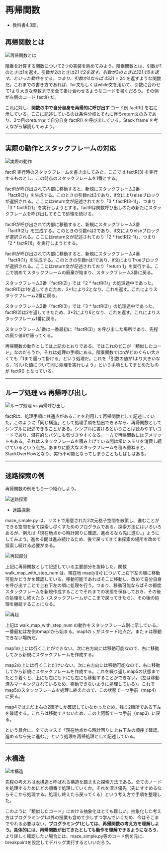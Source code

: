 # 再帰関数
- 教科書4.3節。

## 再帰関数とは
![再帰関数とは](./figs/recursion1.svg)

階乗を計算する関数について2つの実装を眺めてみよう。階乗関数とは、引数が1のときは1を返す。引数が2のときは2*1で2を返す。引数が3のときは3*2*1で6を返す。といった動作をする。つまり、引数が4ならば 4*3*2*1 = 24 を返すような関数だ。これまでの書き方であれば、for文もしくはwhile文を用いて、引数に合わせて1より大きな整数までを全て掛け合わせるようなコードを書くだろう。その例が左側のコード factl() だ。

これに対し、**関数の中で自分自身を再帰的に呼び出す** コード例 factR() を右に示している。ここに記述しているのは条件分岐とそれに伴うreturn文のみであり、2つ目のreturn文で自分自身 factR() を呼び出している。Stack frame を考えながら解読してみよう。

---
## 実際の動作とスタックフレームの対応
![実際の動作](./figs/recursion2.svg)

factR 実行時のスタックフレームを書き出してみた。ここでは factR(3) を実行するものとし、この時点のスタックフレームを1番とする。

factRが呼び出されて内部に移動すると、新規にスタックフレーム2番「factR(3)」を生成する。このときの引数nは3であり、if文によりelseブロックが選択される。ここにはreturn文が記述されており「3 * factR(3-1)」、つまり「3 * factR(2)」を実行しようとする。factRは関数呼び出しのため新たにスタックフレームを呼び出してそこで処理を続ける。

factRが呼び出されて内部に移動すると、新規にスタックフレーム3番「factR(2)」を生成する。このときの引数nは2であり、if文によりelseブロックが選択される。ここにはreturn文が記述されており「2 * factR(2-1)」、つまり「2 * factR(1)」を実行しようとする。

factRが呼び出されて内部に移動すると、新規にスタックフレーム4番「factR(1)」を生成する。このときの引数nは1であり、if文によりTrueブロックが選択される。ここにはreturn文が記述されており「return 1」を実行する。ここで初めてスタックフレームの廃棄が始まり、スタックフレーム3番に戻る。

スタックフレーム3番「factR(2)」では「2 * factR(1)」の処理途中であった。factR(1)は1を返してきたため、2*1により2となり、これを返す。これによりスタックフレーム2番に戻る。

スタックフレーム2番「factR(3)」では「3 * factR(2)」の処理途中であった。factR(2)は2を返してきたため、3*2により6となり、これを返す。これによりスタックフレーム1番に戻る。

スタックフレーム1番は一番最初に「factR(3)」を呼び出した場所であり、先程の戻り値6が帰ってくる。

再帰関数の動作としては上記のとおりである。ではこれのどこが「類似したコード」なのだろうか。それは処理の手順にある。階乗関数ではnがどのぐらい大きくても「1まで遡って掛ける」という処理だ。これを「引数の値が1より大きいなら、1引いた値について同じ処理を実行しよう」という手順としてまとめたものが factR() となっている。

---
## ループ処理 vs 再帰呼び出し
![ループ処理 vs 再帰呼び出し](./figs/recursion3.svg)

factRは、処理手順に共通点があることを利用して再帰関数として記述していた。このように「同じ構造」として処理手順を抽出できるなら、再帰関数としてシンプルに記述できることがある。シンプルに書けるということは読みやすいコードであり、潜在的なバグにも気づきやすくなる。一方で再帰関数にはデメリットもある。それはスタックフレームを積み上げている間は常にメモリを消費し続けているという点だ。あまりに膨大なスタックフレームを積み重ねると、StackOverFlowとなり、実行不可能となってしまうこともしばしばある。

---
## 迷路探索の例
再帰関数の例をもう一つ紹介しよう。

![迷路探索](./figs/recursion4.svg)
- [迷路探索](https://github.com/naltoma/python_demo_module/blob/master/maze_simple.py)

maze_simple.py は、リストで用意された2次元格子空間を散策し、進むことができる空間を全て探索し尽くすためのプログラムである。探索方法にはいろいろあるが、例えば「現在地点から時計回りに確認。進めるなら先に進む。」ようにしてみよう。進める間は進み続けるため、後で戻ってきて未探索の場所を改めて探索し続ける必要がある。

![再起部分](./figs/recursion5.svg)

上記に再帰関数として記述している主要部分を抜粋した。関数 walk_map_with_step_num は、現在地 map[y][x] について上右下左の順に移動可能かどうかを確認している。移動可能であればそこに移動し、改めて自分自身を呼び出すことで上右下左の順に処理を行う。つまり、移動可能ならばその都度スタックフレームを新規作成することでそれまでの状態を保存しておき、その後の処理をし終えたら（スタックフレームがここまで戻ってきたら）、その後の処理を継続することになる。

![再起](./figs/recursion.gif)

上記は walk_map_with_step_num の動作をスタックフレーム別に示している。一番最初は左側のmap1から始まる。map1の ``s`` がスタート地点だ。また ``#`` は移動できない場所だ。

map1の上には行くことができない。次に右方向には移動可能なので、右に移動してから新規にスタックフレームを作成する。

map2の上には行くことだけいない。次に右方向には移動可能なので、右に移動してから新規にスタックフレームを作成する。これを繰り返しmap5の状態までたどり着くと、上にも右にも下にも左にも移動することができない。（左は移動済みマーキングされているため、移動できないように処理している）。これでmap5のスタックフレームを処理し終えたので、この状態で一つ手前（map4）に戻る。

map4ではまだ上右の2箇所しか確認していなかったため、残り2箇所である下左を確認する。これらは移動できないため、この上阿智で一つ手前（map3）に戻る。

という具合に、全てのマスで「現在地点から時計回りに上右下左の順序で確認。進めるなら先に進む。」という処理を再帰処理として記述している。

---
## 木構造
![木構造](./figs/tree.svg)

先程の考え方は[木構造](https://ja.wikipedia.org/wiki/木_(数学))と呼ばれる構造を踏まえた探索方法である。全てのノードを処理するためにどの順番で処理していくか。それを深さ優先（先にすすめるならそこから処理する。処理し終えたら戻ってくる）という考え方で手順を整理した。

このように「類似したコード」における抽象化はとても難しい。抽象化した考え方はプログラミング1以外の授業も含めて少しずつ学んでいくため、今はそこまでやれる必要はない。**プログラミング1としては、再帰関数の考え方を理解しよう。具体的には、再帰関数が出てきたとしても動作を理解できるようになろう**。より詳しく確認したい場合には、maze_simple.py等のコード例を元に、breakpointを設定してデバッグ実行するといいだろう。
